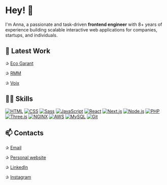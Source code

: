 # Hey! 👋

I'm Anna, a passionate and task-driven **frontend engineer** with 8+ years of experience building scalable interactive web applications for companies, startups, and individuals.



## 🚀 Latest Work

✰ [Eco Garant](https://eko-g.com/)

✰ [RMM](https://rmmonline.com/)

✰ [Voix](https://voix.us/)


## 👩‍🔧 Skills

[![HTML](https://img.shields.io/badge/HTML-★★★★★-informational?style=flat&logo=HTML5&color=success)](https://html.spec.whatwg.org/)
[![CSS](https://img.shields.io/badge/CSS-★★★★★-informational?style=flat&logo=css3&color=success)](https://www.w3.org/Style/CSS/Overview.en.html)
[![Sass](https://img.shields.io/badge/Sass-★★★★★-informational?style=flat&logo=sass&color=success)](https://sass-lang.com/)
[![JavaScript](https://img.shields.io/badge/Javascript-★★★★★-informational?style=flat&logo=Javascript&color=success)](https://www.javascript.com/)
[![React](https://img.shields.io/badge/React-★★★★★-informational?style=flat&logo=React&color=success)](https://reactjs.org/)
[![Next.js](https://img.shields.io/badge/Next.js-★★★★☆-informational?style=flat&logo=Next.js&color=green)](https://nextjs.org/)
[![Node.js](https://img.shields.io/badge/Node.js-★★★★☆-informational?style=flat&logo=Node.js&color=green)](https://nodejs.org/)
[![PHP](https://img.shields.io/badge/PHP-★★★★☆-informational?style=flat&logo=php&color=green)](https://www.php.net/)
[![Three.js](https://img.shields.io/badge/Three.js-★★★☆☆-informational?style=flat&logo=WebGL&color=yellowgreen)](https://threejs.org/)
[![NGINX](https://img.shields.io/badge/NGINX-★★★☆☆-informational?style=flat&logo=nginx&color=yellowgreen)](https://www.nginx.com/)
[![AWS](https://img.shields.io/badge/AWS-★★★☆☆-informational?style=flat&logo=Amazon_AWS&color=yellowgreen)](https://aws.amazon.com/)
[![MySQL](https://img.shields.io/badge/MySQL-★★☆☆☆-informational?style=flat&logo=mysql&color=yellow)](https://www.mysql.com/)
[![Git](https://img.shields.io/badge/Git-★★☆☆☆-informational?style=flat&logo=git&color=yellow)](https://git-scm.com/)


## 📫 Contacts

✰ [Email](mailto:work@annaavdeeva.com?subject=message+from+github)

✰ [Personal website](https://annaavdeeva.com)

✰ [LinkedIn](https://www.linkedin.com/in/anna-avdeeva/)

✰ [Instagram](https://www.instagram.com/code.with.anna/)

